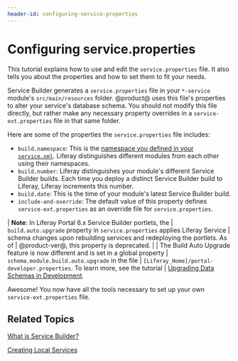 ```yaml
---
header-id: configuring-service-properties
---
```


# Configuring service.properties

This tutorial explains how to use and edit the `service.properties` file. It
also tells you about the properties and how to set them to fit your needs.

Service Builder generates a `service.properties` file in your `*-service`
module's `src/main/resources` folder. @product@ uses this file's properties
to alter your service's database schema. You should not modify this file
directly, but rather make any necessary property overrides in a
`service-ext.properties` file in that same folder.

Here are some of the properties the `service.properties` file includes:

- `build.namespace`: This is the
  [namespace you defined in your `service.xml`](/docs/7-1/tutorials/-/knowledge_base/t/defining-an-object-relational-map-with-service-builder).
  Liferay distinguishes different modules from each other using their
  namespaces.
- `build.number`: Liferay distinguishes your module's different Service Builder 
  builds. Each time you deploy a distinct Service Builder build to Liferay,
  Liferay increments this number.
- `build.date`: This is the time of your module's latest Service Builder build.
- `include-and-override`: The default value of this property defines
  `service-ext.properties` as an override file for `service.properties`.

| **Note**: In Liferay Portal 6.x Service Builder portlets, the
| `build.auto.upgrade` property in `service.properties` applies Liferay Service
| schema changes upon rebuilding services and redeploying the portlets. As of
| @product-ver@, this property is deprecated.
| 
| The Build Auto Upgrade feature is now different and is set in a global property
| `schema.module.build.auto.upgrade` in the file
| `[Liferay_Home]/portal-developer.properties`. To learn more, see the tutorial
| [Upgrading Data Schemas in Development](/docs/7-1/tutorials/-/knowledge_base/t/upgrading-data-schemas-in-development).

Awesome! You now have all the tools necessary to set up your own
`service-ext.properties` file.

## Related Topics

[What is Service Builder?](/docs/7-1/tutorials/-/knowledge_base/t/what-is-service-builder)

[Creating Local Services](/docs/7-1/tutorials/-/knowledge_base/t/creating-local-services)
